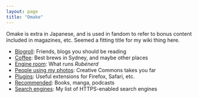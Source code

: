 ```yaml
---
layout: page
title: "Omake"
---
```

Omake is extra in Japanese, and is used in fandom to refer to bonus content included in magazines, etc. Seemed a fitting title for my wiki thing here. 

* [Blogroll](./blogroll/): Friends, blogs you should be reading
* [Coffee](./coffee/): Best brews in Sydney, and maybe other places
* [Engine room](./engine-room/): What runs *Rubénerd*
* [People using my photos](./people-using-my-photos): Creative Commons takes you far
* [Plugins](./plugins): Useful extensions for Firefox, Safari, etc.
* [Recommended](./recommended/): Books, manga, podcasts
* [Search engines](./search-engines/): My list of HTTPS-enabled search engines

